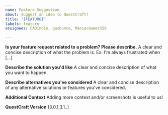 ```yaml
---
name: Feature Suggestion
about: Suggest an idea to QuestCraft!
title: "[FEATURE]"
labels: feature
assignees: CADIndie, gusbunce, ManiacGamer156

---
```


**Is your feature request related to a problem? Please describe.**
A clear and concise description of what the problem is. Ex. I'm always frustrated when [...]

**Describe the solution you'd like**
A clear and concise description of what you want to happen.

**Describe alternatives you've considered**
A clear and concise description of any alternative solutions or features you've considered.

**Additional Context**
Adding more context and/or screenshots is useful to us!

**QuestCraft Version**
(3.0.1,3.1..)
